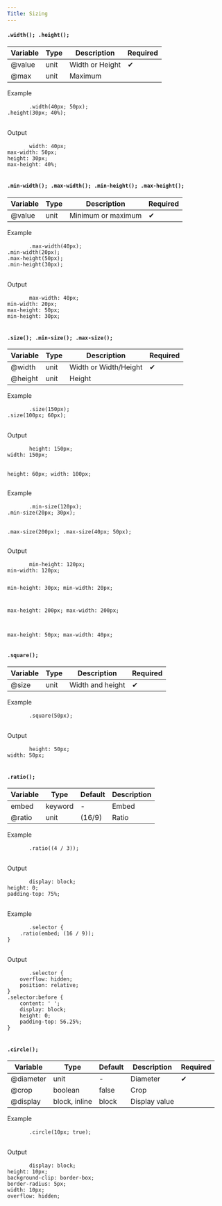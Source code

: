 ```yaml
---
Title: Sizing
---
```


#### `.width(); .height();`

<table class="doc-table">
  <thead>
    <tr>
      <th>Variable</th>
      <th>Type</th>
      <th>Description</th>
      <th>Required</th>
    </tr>
  </thead>
  <tbody>
    <tr>
      <td>@value</td>
      <td>unit</td>
      <td>Width or Height</td>
      <td>✔</td>
    </tr>
    <tr>
      <td>@max</td>
      <td>unit</td>
      <td>Maximum</td>
      <td></td>
    </tr>
  </tbody>
</table>

<div class="example-output">
  <div class="example-output__block">
    <div class="example-output__heading">Example</div>
    <pre class="language-less">
      <code>.width(40px; 50px);
.height(30px; 40%);</code>
    </pre>
  </div>
  <div class="example-output__block">
    <div class="example-output__heading">Output</div>
    <pre class="language-css">
      <code>width: 40px;
max-width: 50px;
height: 30px;
max-height: 40%;</code>
    </pre>
  </div>
</div>

#### `.min-width(); .max-width(); .min-height(); .max-height();`

<table class="doc-table">
  <thead>
    <tr>
      <th>Variable</th>
      <th>Type</th>
      <th>Description</th>
      <th>Required</th>
    </tr>
  </thead>
  <tbody>
    <tr>
      <td>@value</td>
      <td>unit</td>
      <td>Minimum or maximum</td>
      <td>✔</td>
    </tr>
  </tbody>
</table>

<div class="example-output">
  <div class="example-output__block">
    <div class="example-output__heading">Example</div>
    <pre class="language-less">
      <code>.max-width(40px);
.min-width(20px);
.max-height(50px);
.min-height(30px);</code>
    </pre>
  </div>
  <div class="example-output__block">
    <div class="example-output__heading">Output</div>
    <pre class="language-css">
      <code>max-width: 40px;
min-width: 20px;
max-height: 50px;
min-height: 30px;</code>
    </pre>
  </div>
</div>

#### `.size(); .min-size(); .max-size();`

<table class="doc-table">
  <thead>
    <tr>
      <th>Variable</th>
      <th>Type</th>
      <th>Description</th>
      <th>Required</th>
    </tr>
  </thead>
  <tbody>
    <tr>
      <td>@width</td>
      <td>unit</td>
      <td>Width or Width/Height</td>
      <td>✔</td>
    </tr>
    <tr>
      <td>@height</td>
      <td>unit</td>
      <td>Height</td>
      <td></td>
    </tr>
  </tbody>
</table>

<div class="example-output">
  <div class="example-output__block">
    <div class="example-output__heading">Example</div>
    <pre class="language-less">
      <code>.size(150px);
.size(100px; 60px);</code>
    </pre>
  </div>
  <div class="example-output__block">
    <div class="example-output__heading">Output</div>
    <pre class="language-css">
      <code>height: 150px;
width: 150px;

height: 60px;
width: 100px;</code>
    </pre>
  </div>
  <div class="example-output__block">
    <div class="example-output__heading">Example</div>
    <pre class="language-less">
      <code>.min-size(120px);
.min-size(20px; 30px);

.max-size(200px);
.max-size(40px; 50px);</code>
    </pre>
  </div>
  <div class="example-output__block">
    <div class="example-output__heading">Output</div>
    <pre class="language-css">
      <code>min-height: 120px;
min-width: 120px;

min-height: 30px;
min-width: 20px;

max-height: 200px;
max-width: 200px;

max-height: 50px;
max-width: 40px;</code>
    </pre>
  </div>
</div>

#### `.square();`

<table class="doc-table">
  <thead>
    <tr>
      <th>Variable</th>
      <th>Type</th>
      <th>Description</th>
      <th>Required</th>
    </tr>
  </thead>
  <tbody>
    <tr>
      <td>@size</td>
      <td>unit</td>
      <td>Width and height</td>
      <td>✔</td>
    </tr>
  </tbody>
</table>

<div class="example-output">
  <div class="example-output__block">
    <div class="example-output__heading">Example</div>
    <pre class="language-less">
      <code>.square(50px);</code>
    </pre>
  </div>
  <div class="example-output__block">
    <div class="example-output__heading">Output</div>
    <pre class="language-css">
      <code>height: 50px;
width: 50px;</code>
    </pre>
  </div>
</div>

#### `.ratio();`

<table class="doc-table">
  <thead>
    <tr>
      <th>Variable</th>
      <th>Type</th>
      <th>Default</th>
      <th>Description</th>
    </tr>
  </thead>
  <tbody>
    <tr>
      <td>embed</td>
      <td>keyword</td>
      <td>-</td>
      <td>Embed</td>
    </tr>
    <tr>
      <td>@ratio</td>
      <td>unit</td>
      <td>(16/9)</td>
      <td>Ratio</td>
    </tr>
  </tbody>
</table>

<div class="example-output">
  <div class="example-output__block">
    <div class="example-output__heading">Example</div>
    <pre class="language-less">
      <code>.ratio((4 / 3));</code>
    </pre>
  </div>
  <div class="example-output__block">
    <div class="example-output__heading">Output</div>
    <pre class="language-css">
      <code>display: block;
height: 0;
padding-top: 75%;</code>
    </pre>
  </div>
  <div class="example-output__block">
    <div class="example-output__heading">Example</div>
    <pre class="language-less">
      <code>.selector {
    .ratio(embed; (16 / 9));
}</code>
    </pre>
  </div>
  <div class="example-output__block">
    <div class="example-output__heading">Output</div>
    <pre class="language-css">
      <code>.selector {
    overflow: hidden;
    position: relative;
}
.selector:before {
    content: ' ';
    display: block;
    height: 0;
    padding-top: 56.25%;
}</code>
    </pre>
  </div>
</div>

#### `.circle();`

<table class="doc-table">
  <thead>
    <tr>
      <th>Variable</th>
      <th>Type</th>
      <th>Default</th>
      <th>Description</th>
      <th>Required</th>
    </tr>
  </thead>
  <tbody>
    <tr>
      <td>@diameter</td>
      <td>unit</td>
      <td>-</td>
      <td>Diameter</td>
      <td>✔</td>
    </tr>
    <tr>
      <td>@crop</td>
      <td>boolean</td>
      <td>false</td>
      <td>Crop</td>
      <td></td>
    </tr>
    <tr>
      <td>@display</td>
      <td>block, inline</td>
      <td>block</td>
      <td>Display value</td>
      <td></td>
    </tr>
  </tbody>
</table>

<div class="example-output">
  <div class="example-output__block">
    <div class="example-output__heading">Example</div>
    <pre class="language-less">
      <code>.circle(10px; true);</code>
    </pre>
  </div>
  <div class="example-output__block">
    <div class="example-output__heading">Output</div>
    <pre class="language-css">
      <code>display: block;
height: 10px;
background-clip: border-box;
border-radius: 5px;
width: 10px;
overflow: hidden;</code>
    </pre>
  </div>
</div>
